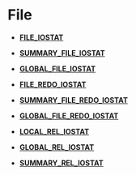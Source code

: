 # File<a name="ZH-CN_TOPIC_0245374669"></a>

-   **[FILE\_IOSTAT](FILE_IOSTAT.md)**  

-   **[SUMMARY\_FILE\_IOSTAT](SUMMARY_FILE_IOSTAT.md)**  

-   **[GLOBAL\_FILE\_IOSTAT](GLOBAL_FILE_IOSTAT.md)**  

-   **[FILE\_REDO\_IOSTAT](FILE_REDO_IOSTAT.md)**  

-   **[SUMMARY\_FILE\_REDO\_IOSTAT](SUMMARY_FILE_REDO_IOSTAT.md)**  

-   **[GLOBAL\_FILE\_REDO\_IOSTAT](GLOBAL_FILE_REDO_IOSTAT.md)**  

-   **[LOCAL\_REL\_IOSTAT](LOCAL_REL_IOSTAT.md)**  

-   **[GLOBAL\_REL\_IOSTAT](GLOBAL_REL_IOSTAT.md)**  

-   **[SUMMARY\_REL\_IOSTAT](SUMMARY_REL_IOSTAT.md)**  


